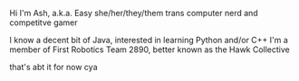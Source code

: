 Hi I'm Ash, a.k.a. Easy
she/her/they/them
trans computer nerd and competitve gamer

I know a decent bit of Java, interested in learning Python and/or C++
I'm a member of First Robotics Team 2890, better known as the Hawk Collective

that's abt it for now cya
